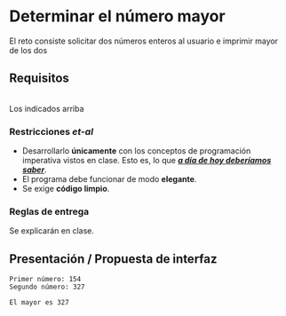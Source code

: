 # Determinar el número mayor

El reto consiste solicitar dos números enteros al usuario e imprimir mayor de los dos

## Requisitos

| |
|-|
Los indicados arriba

### Restricciones *et-al*

- Desarrollarlo **únicamente** con los conceptos de programación imperativa vistos en clase. Esto es, lo que ***[a día de hoy deberíamos saber](/temario/aDiaDeHoy.md)***.
- El programa debe funcionar de modo **elegante**.
- Se exige **código limpio**.

### Reglas de entrega

Se explicarán en clase.

## Presentación / Propuesta de interfaz

```
Primer número: 154
Segundo número: 327

El mayor es 327
```